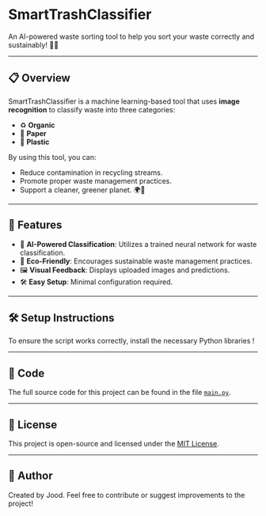 #  SmartTrashClassifier 
An AI-powered waste sorting tool to help you sort your waste correctly and sustainably! 🌿✨  

---

## 📋 Overview  
SmartTrashClassifier is a machine learning-based tool that uses **image recognition** to classify waste into three categories:  
- ♻️ **Organic**  
- 📄 **Paper**  
- 🧴 **Plastic**  

By using this tool, you can:  
- Reduce contamination in recycling streams.  
- Promote proper waste management practices.  
- Support a cleaner, greener planet. 🌍💚  

---

## 🚀 Features  
- 🤖 **AI-Powered Classification**: Utilizes a trained neural network for  waste classification.  
- 🌱 **Eco-Friendly**: Encourages sustainable waste management practices.  
- 🖼️ **Visual Feedback**: Displays uploaded images and predictions.  
- 🛠️ **Easy Setup**: Minimal configuration required.  

---

## 🛠️ Setup Instructions  
To ensure the script works correctly, install the necessary Python libraries !

---

## 📂 Code
The full source code for this project can be found in the file [`main.py`](./main.py).

---

## 📝 License
This project is open-source and licensed under the [MIT License](LICENSE).

---

## 👤 Author
Created by Jood. Feel free to contribute or suggest improvements to the project!
